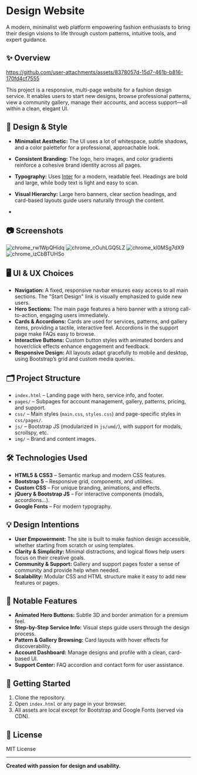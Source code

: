 # Design Website

A modern, minimalist web platform empowering fashion enthusiasts to bring their design visions to life through custom patterns, intuitive tools, and expert guidance.

## ✨ Overview


https://github.com/user-attachments/assets/8378057d-15d7-461b-b816-170fd4cf7555


This project is a responsive, multi-page website for a fashion design service. It enables users to start new designs, browse professional patterns, view a community gallery, manage their accounts, and access support—all within a clean, elegant UI.

## 🎨 Design & Style

- **Minimalist Aesthetic:** The UI uses a lot of whitespace, subtle shadows, and a color palettefor for a professional, approachable look.
- **Consistent Branding:** The logo, hero images, and color gradients reinforce a cohesive brand identity across all pages.
- **Typography:** Uses [Inter](https://fonts.google.com/specimen/Inter) for a modern, readable feel. Headings are bold and large, while body text is light and easy to scan.
- **Visual Hierarchy:** Large hero banners, clear section headings, and card-based layouts guide users naturally through the content.

- 
## 📷 Screenshots
![chrome_rw1WpQHidq](https://github.com/user-attachments/assets/5e4fd4c5-ef8b-4e6b-8f7c-e6fb91ceb674)
![chrome_cOuhLGQ5LZ](https://github.com/user-attachments/assets/9ac354bd-1abb-460c-adbc-f2fc9573c97a)
![chrome_kl0MSg7dX9](https://github.com/user-attachments/assets/80d56fc3-3d8c-4e02-9623-c352b9b23af8)
![chrome_izCbBTUHSo](https://github.com/user-attachments/assets/56457ff8-7cd7-4a86-ac5d-b56f6d89e34b)

## 🖥️ UI & UX Choices

- **Navigation:** A fixed, responsive navbar ensures easy access to all main sections. The "Start Design" link is visually emphasized to guide new users.
- **Hero Sections:** The main page features a hero banner with a strong call-to-action, engaging users immediately.
- **Cards & Accordions:** Cards are used for services, patterns, and gallery items, providing a tactile, interactive feel. Accordions in the support page make FAQs easy to browse.
- **Interactive Buttons:** Custom button styles with animated borders and hover/click effects enhance engagement and feedback.
- **Responsive Design:** All layouts adapt gracefully to mobile and desktop, using Bootstrap’s grid and custom media queries.

## 🗂️ Project Structure

- `index.html` – Landing page with hero, service info, and footer.
- `pages/` – Subpages for account management, gallery, patterns, pricing, and support.
- `css/` – Main styles (`main.css`, `styles.css`) and page-specific styles in `css/pages/`.
- `js/` – Bootstrap JS (modularized in `js/umd/`), with support for modals, scrollspy, etc.
- `img/` – Brand and content images.

## 🛠️ Technologies Used

- **HTML5 & CSS3** – Semantic markup and modern CSS features.
- **Bootstrap 5** – Responsive grid, components, and utilities.
- **Custom CSS** – For unique branding, animations, and effects.
- **jQuery & Bootstrap JS** – For interactive components (modals, accordions...).
- **Google Fonts** – For modern typography.

## 💡 Design Intentions

- **User Empowerment:** The site is built to make fashion design accessible, whether starting from scratch or using templates.
- **Clarity & Simplicity:** Minimal distractions, and logical flows help users focus on their creative goals.
- **Community & Support:** Gallery and support pages foster a sense of community and provide help when needed.
- **Scalability:** Modular CSS and HTML structure make it easy to add new features or pages.

## 📄 Notable Features

- **Animated Hero Buttons:** Subtle 3D and border animation for a premium feel.
- **Step-by-Step Service Info:** Visual steps guide users through the design process.
- **Pattern & Gallery Browsing:** Card layouts with hover effects for discoverability.
- **Account Dashboard:** Manage designs and profile with a clean, card-based UI.
- **Support Center:** FAQ accordion and contact form for user assistance.

## 🚀 Getting Started

1. Clone the repository.
2. Open `index.html` or any page in your browser.
3. All assets are local except for Bootstrap and Google Fonts (served via CDN).




## 📜 License

MIT License 

---

**Created with passion for design and usability.**
